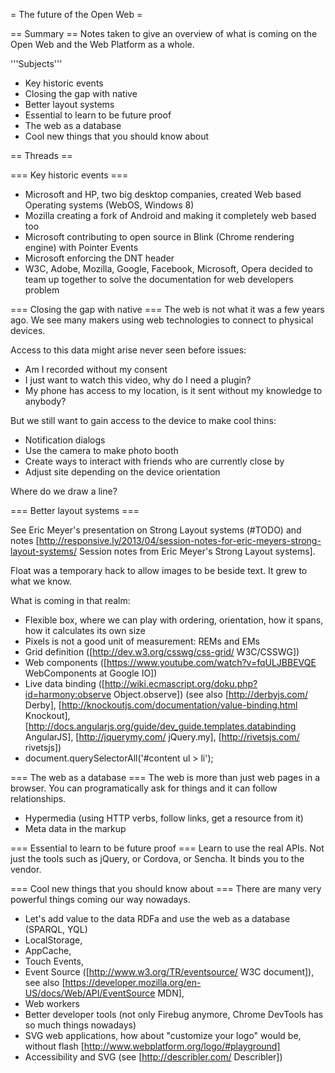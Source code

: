 = The future of the Open Web =

== Summary ==
Notes taken to give an overview of what is coming on the Open Web and the Web Platform as a whole.

'''Subjects'''
* Key historic events
* Closing the gap with native
* Better layout systems
* Essential to learn to be future proof
* The web as a database
* Cool new things that you should know about

== Threads ==

=== Key historic events ===
* Microsoft and HP, two big desktop companies, created Web based Operating systems (WebOS, Windows 8)
* Mozilla creating a fork of Android and making it completely web based too
* Microsoft contributing to open source in Blink (Chrome rendering engine) with Pointer Events
* Microsoft enforcing the DNT header
* W3C, Adobe, Mozilla, Google, Facebook, Microsoft, Opera decided to team up together to solve the documentation for web developers problem

=== Closing the gap with native ===
The web is not what it was a few years ago. We see many makers using web technologies to connect to physical devices. 

Access to this data might arise never seen before issues: 
* Am I recorded without my consent
* I just want to watch this video, why do I need a plugin?
* My phone has access to my location, is it sent without my knowledge to anybody?

But we still want to gain access to the device to make cool thins:
* Notification dialogs
* Use the camera to make photo booth
* Create ways to interact with friends who are currently close by
* Adjust site depending on the device orientation

Where do we draw a line?

=== Better layout systems ===

See Eric Meyer's presentation on Strong Layout systems (#TODO) and notes [http://responsive.ly/2013/04/session-notes-for-eric-meyers-strong-layout-systems/ Session notes from Eric Meyer's Strong Layout systems].

Float was a temporary hack to allow images to be beside text. It grew to what we know.

What is coming in that realm:
* Flexible box, where we can play with ordering, orientation, how it spans, how it calculates its own size
* Pixels is not a good unit of measurement: REMs and EMs
* Grid definition ([http://dev.w3.org/csswg/css-grid/ W3C/CSSWG])
* Web components <gangnam-style /> ([https://www.youtube.com/watch?v=fqULJBBEVQE WebComponents at Google IO])
* Live data binding ([http://wiki.ecmascript.org/doku.php?id=harmony:observe Object.observe]) (see also [http://derbyjs.com/ Derby], [http://knockoutjs.com/documentation/value-binding.html Knockout], [http://docs.angularjs.org/guide/dev_guide.templates.databinding AngularJS], [http://jquerymy.com/ jQuery.my], [http://rivetsjs.com/ rivetsjs])
* document.querySelectorAll('#content ul > li'); 

=== The web as a database ===
The web is more than just web pages in a browser. You can programatically ask for things and it can follow relationships.
* Hypermedia (using HTTP verbs, follow links, get a resource from it)
* Meta data in the markup


=== Essential to learn to be future proof ===
Learn to use the real APIs. Not just the tools such as jQuery, or Cordova, or Sencha.  It binds you to the vendor.



=== Cool new things that you should know about ===
There are many very powerful things coming our way nowadays.

* Let's add value to the data RDFa and use the web as a database (SPARQL, YQL)
* LocalStorage, 
* AppCache,
* Touch Events,
* Event Source ([http://www.w3.org/TR/eventsource/ W3C document]), see also [https://developer.mozilla.org/en-US/docs/Web/API/EventSource MDN],
* Web workers
* Better developer tools (not only Firebug anymore, Chrome DevTools has so much things nowadays)
* SVG web applications, how about "customize your logo" would be, without flash [http://www.webplatform.org/logo/#playground]
* Accessibility and SVG (see [http://describler.com/ Describler])